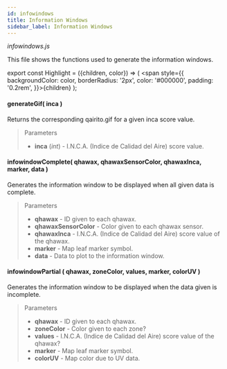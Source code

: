 ```yaml
---
id: infowindows
title: Information Windows
sidebar_label: Information Windows
---
```


*infowindows.js*

This file shows the functions used to generate the information windows.

export const Highlight = ({children, color}) => ( <span style={{
      backgroundColor: color,
      borderRadius: '2px',
      color: '#000000',
      padding: '0.2rem',
    }}>{children}</span> );

#### <Highlight color="#b2e4f7">generateGif( inca )</Highlight>

Returns the corresponding qairito.gif for a given inca score value.

>Parameters
>
>* **inca** (*int*) - I.N.C.A. (Indice de Calidad del Aire) score value.

#### <Highlight color="#b2e4f7">infowindowComplete( qhawax, qhawaxSensorColor, qhawaxInca, marker, data )</Highlight>

Generates the information window to be displayed when all given data is complete.

>Parameters
>
>* **qhawax** - ID given to each qhawax.
>* **qhawaxSensorColor** - Color given to each qhawax sensor.
>* **qhawaxInca**  - I.N.C.A. (Indice de Calidad del Aire) score value of the qhawax.
>* **marker**  - Map leaf marker symbol.
>* **data**  - Data to plot to the information window.

#### <Highlight color="#b2e4f7">infowindowPartial ( qhawax, zoneColor, values, marker, colorUV )</Highlight>

Generates the information window to be displayed when the data given is incomplete.

>Parameters
>
>* **qhawax** - ID given to each qhawax.
>* **zoneColor** - Color given to each zone?
>* **values**  - I.N.C.A. (Indice de Calidad del Aire) score value of the qhawax?
>* **marker**  - Map leaf marker symbol.
>* **colorUV**  - Map color due to UV data.